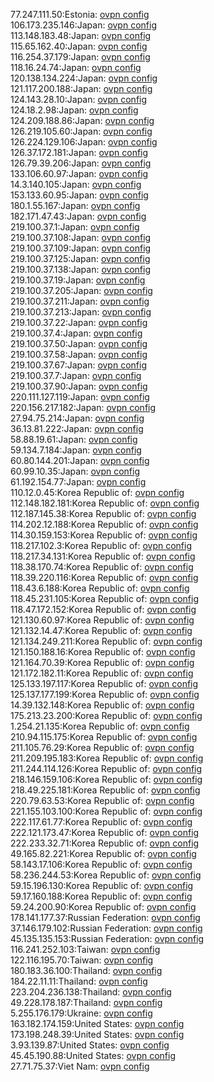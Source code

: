 77.247.111.50:Estonia: [ovpn config](vpn/77_247_111_50.ovpn)  
106.173.235.146:Japan: [ovpn config](vpn/106_173_235_146.ovpn)  
113.148.183.48:Japan: [ovpn config](vpn/113_148_183_48.ovpn)  
115.65.162.40:Japan: [ovpn config](vpn/115_65_162_40.ovpn)  
116.254.37.179:Japan: [ovpn config](vpn/116_254_37_179.ovpn)  
118.16.24.74:Japan: [ovpn config](vpn/118_16_24_74.ovpn)  
120.138.134.224:Japan: [ovpn config](vpn/120_138_134_224.ovpn)  
121.117.200.188:Japan: [ovpn config](vpn/121_117_200_188.ovpn)  
124.143.28.10:Japan: [ovpn config](vpn/124_143_28_10.ovpn)  
124.18.2.98:Japan: [ovpn config](vpn/124_18_2_98.ovpn)  
124.209.188.86:Japan: [ovpn config](vpn/124_209_188_86.ovpn)  
126.219.105.60:Japan: [ovpn config](vpn/126_219_105_60.ovpn)  
126.224.129.106:Japan: [ovpn config](vpn/126_224_129_106.ovpn)  
126.37.172.181:Japan: [ovpn config](vpn/126_37_172_181.ovpn)  
126.79.39.206:Japan: [ovpn config](vpn/126_79_39_206.ovpn)  
133.106.60.97:Japan: [ovpn config](vpn/133_106_60_97.ovpn)  
14.3.140.105:Japan: [ovpn config](vpn/14_3_140_105.ovpn)  
153.133.60.95:Japan: [ovpn config](vpn/153_133_60_95.ovpn)  
180.1.55.167:Japan: [ovpn config](vpn/180_1_55_167.ovpn)  
182.171.47.43:Japan: [ovpn config](vpn/182_171_47_43.ovpn)  
219.100.37.1:Japan: [ovpn config](vpn/219_100_37_1.ovpn)  
219.100.37.108:Japan: [ovpn config](vpn/219_100_37_108.ovpn)  
219.100.37.109:Japan: [ovpn config](vpn/219_100_37_109.ovpn)  
219.100.37.125:Japan: [ovpn config](vpn/219_100_37_125.ovpn)  
219.100.37.138:Japan: [ovpn config](vpn/219_100_37_138.ovpn)  
219.100.37.19:Japan: [ovpn config](vpn/219_100_37_19.ovpn)  
219.100.37.205:Japan: [ovpn config](vpn/219_100_37_205.ovpn)  
219.100.37.211:Japan: [ovpn config](vpn/219_100_37_211.ovpn)  
219.100.37.213:Japan: [ovpn config](vpn/219_100_37_213.ovpn)  
219.100.37.22:Japan: [ovpn config](vpn/219_100_37_22.ovpn)  
219.100.37.4:Japan: [ovpn config](vpn/219_100_37_4.ovpn)  
219.100.37.50:Japan: [ovpn config](vpn/219_100_37_50.ovpn)  
219.100.37.58:Japan: [ovpn config](vpn/219_100_37_58.ovpn)  
219.100.37.67:Japan: [ovpn config](vpn/219_100_37_67.ovpn)  
219.100.37.7:Japan: [ovpn config](vpn/219_100_37_7.ovpn)  
219.100.37.90:Japan: [ovpn config](vpn/219_100_37_90.ovpn)  
220.111.127.119:Japan: [ovpn config](vpn/220_111_127_119.ovpn)  
220.156.217.182:Japan: [ovpn config](vpn/220_156_217_182.ovpn)  
27.94.75.214:Japan: [ovpn config](vpn/27_94_75_214.ovpn)  
36.13.81.222:Japan: [ovpn config](vpn/36_13_81_222.ovpn)  
58.88.19.61:Japan: [ovpn config](vpn/58_88_19_61.ovpn)  
59.134.7.184:Japan: [ovpn config](vpn/59_134_7_184.ovpn)  
60.80.144.201:Japan: [ovpn config](vpn/60_80_144_201.ovpn)  
60.99.10.35:Japan: [ovpn config](vpn/60_99_10_35.ovpn)  
61.192.154.77:Japan: [ovpn config](vpn/61_192_154_77.ovpn)  
110.12.0.45:Korea Republic of: [ovpn config](vpn/110_12_0_45.ovpn)  
112.148.182.181:Korea Republic of: [ovpn config](vpn/112_148_182_181.ovpn)  
112.187.145.38:Korea Republic of: [ovpn config](vpn/112_187_145_38.ovpn)  
114.202.12.188:Korea Republic of: [ovpn config](vpn/114_202_12_188.ovpn)  
114.30.159.153:Korea Republic of: [ovpn config](vpn/114_30_159_153.ovpn)  
118.217.102.3:Korea Republic of: [ovpn config](vpn/118_217_102_3.ovpn)  
118.217.34.131:Korea Republic of: [ovpn config](vpn/118_217_34_131.ovpn)  
118.38.170.74:Korea Republic of: [ovpn config](vpn/118_38_170_74.ovpn)  
118.39.220.116:Korea Republic of: [ovpn config](vpn/118_39_220_116.ovpn)  
118.43.6.188:Korea Republic of: [ovpn config](vpn/118_43_6_188.ovpn)  
118.45.231.105:Korea Republic of: [ovpn config](vpn/118_45_231_105.ovpn)  
118.47.172.152:Korea Republic of: [ovpn config](vpn/118_47_172_152.ovpn)  
121.130.60.97:Korea Republic of: [ovpn config](vpn/121_130_60_97.ovpn)  
121.132.14.47:Korea Republic of: [ovpn config](vpn/121_132_14_47.ovpn)  
121.134.249.211:Korea Republic of: [ovpn config](vpn/121_134_249_211.ovpn)  
121.150.188.16:Korea Republic of: [ovpn config](vpn/121_150_188_16.ovpn)  
121.164.70.39:Korea Republic of: [ovpn config](vpn/121_164_70_39.ovpn)  
121.172.182.11:Korea Republic of: [ovpn config](vpn/121_172_182_11.ovpn)  
125.133.197.117:Korea Republic of: [ovpn config](vpn/125_133_197_117.ovpn)  
125.137.177.199:Korea Republic of: [ovpn config](vpn/125_137_177_199.ovpn)  
14.39.132.148:Korea Republic of: [ovpn config](vpn/14_39_132_148.ovpn)  
175.213.23.200:Korea Republic of: [ovpn config](vpn/175_213_23_200.ovpn)  
1.254.21.135:Korea Republic of: [ovpn config](vpn/1_254_21_135.ovpn)  
210.94.115.175:Korea Republic of: [ovpn config](vpn/210_94_115_175.ovpn)  
211.105.76.29:Korea Republic of: [ovpn config](vpn/211_105_76_29.ovpn)  
211.209.195.183:Korea Republic of: [ovpn config](vpn/211_209_195_183.ovpn)  
211.244.114.126:Korea Republic of: [ovpn config](vpn/211_244_114_126.ovpn)  
218.146.159.106:Korea Republic of: [ovpn config](vpn/218_146_159_106.ovpn)  
218.49.225.181:Korea Republic of: [ovpn config](vpn/218_49_225_181.ovpn)  
220.79.63.53:Korea Republic of: [ovpn config](vpn/220_79_63_53.ovpn)  
221.155.103.100:Korea Republic of: [ovpn config](vpn/221_155_103_100.ovpn)  
222.117.61.77:Korea Republic of: [ovpn config](vpn/222_117_61_77.ovpn)  
222.121.173.47:Korea Republic of: [ovpn config](vpn/222_121_173_47.ovpn)  
222.233.32.71:Korea Republic of: [ovpn config](vpn/222_233_32_71.ovpn)  
49.165.82.221:Korea Republic of: [ovpn config](vpn/49_165_82_221.ovpn)  
58.143.17.106:Korea Republic of: [ovpn config](vpn/58_143_17_106.ovpn)  
58.236.244.53:Korea Republic of: [ovpn config](vpn/58_236_244_53.ovpn)  
59.15.196.130:Korea Republic of: [ovpn config](vpn/59_15_196_130.ovpn)  
59.17.160.188:Korea Republic of: [ovpn config](vpn/59_17_160_188.ovpn)  
59.24.200.90:Korea Republic of: [ovpn config](vpn/59_24_200_90.ovpn)  
178.141.177.37:Russian Federation: [ovpn config](vpn/178_141_177_37.ovpn)  
37.146.179.102:Russian Federation: [ovpn config](vpn/37_146_179_102.ovpn)  
45.135.135.153:Russian Federation: [ovpn config](vpn/45_135_135_153.ovpn)  
116.241.252.103:Taiwan: [ovpn config](vpn/116_241_252_103.ovpn)  
122.116.195.70:Taiwan: [ovpn config](vpn/122_116_195_70.ovpn)  
180.183.36.100:Thailand: [ovpn config](vpn/180_183_36_100.ovpn)  
184.22.11.11:Thailand: [ovpn config](vpn/184_22_11_11.ovpn)  
223.204.236.138:Thailand: [ovpn config](vpn/223_204_236_138.ovpn)  
49.228.178.187:Thailand: [ovpn config](vpn/49_228_178_187.ovpn)  
5.255.176.179:Ukraine: [ovpn config](vpn/5_255_176_179.ovpn)  
163.182.174.159:United States: [ovpn config](vpn/163_182_174_159.ovpn)  
173.198.248.39:United States: [ovpn config](vpn/173_198_248_39.ovpn)  
3.93.139.87:United States: [ovpn config](vpn/3_93_139_87.ovpn)  
45.45.190.88:United States: [ovpn config](vpn/45_45_190_88.ovpn)  
27.71.75.37:Viet Nam: [ovpn config](vpn/27_71_75_37.ovpn)  
